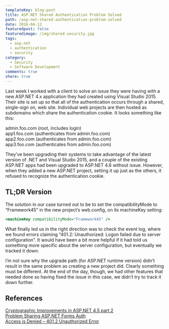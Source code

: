 ```yaml
---
templateKey: blog-post
title: ASP.NET Shared Authentication Problem Solved
path: /asp-net-shared-authentication-problem-solved
date: 2016-04-12
featuredpost: false
featuredimage: /img/shared-security.jpg
tags:
  - asp.net
  - authentication
  - security
category:
  - Security
  - Software Development
comments: true
share: true
---
```

Last week I worked with a client to solve an issue they were having with a new ASP.NET 4.x application they had created using Visual Studio 2015. Their site is set up so that all of the authentication occurs through a shared, single-sign on, web site. Individual web projects are then hosted as subdomains which share the authentication cookie. It looks something like this:

admin.foo.com (root, includes login)\
app1.foo.com (authenticates from admin.foo.com)\
app2.foo.com (authenticates from admin.foo.com)\
app3.foo.com (authenticates from admin.foo.com)

They’ve been upgrading their systems to take advantage of the latest version of .NET and Visual Studio 2015, and a couple of the existing ASP.NET apps had been upgraded to ASP.NET 4.6 without issue. However, when they added a new ASP.NET project, setting it up just as the others, it refused to recognize the authentication cookie.

## TL;DR Version

The solution in our case turned out to be to set the compatibilityMode to “Framework45” in the new project’s web.config, on its machineKey setting:

```asp
<machineKey compatibilityMode="Framework45" />
```

What finally led us in the right direction was to check the event log, where we found errors claiming “401.2: Unauthorized: Logon failed due to server configuration”. It would have been a bit more helpful if it had told us something more specific about the server configuration, but eventually we tracked it down.

I’m not sure why the upgrade path (for ASP.NET runtime version) didn’t result in the same problem as creating a new project did. Clearly something must be different. At the end of the day, though, we had other features that needed done so having fixed the issue in this case, we didn’t try to track it down further.

## References

[Cryptographic Improvements in ASP.NET 4.5 part 2](https://blogs.msdn.microsoft.com/webdev/2012/10/23/cryptographic-improvements-in-asp-net-4-5-pt-2/)\
[Problem Sharing ASP.NET Forms Auth](https://essenceofcode.com/2013/03/14/problem-sharing-asp-net-forms-authentication-or-a-tale-of-two-cryptography-cores/)\
[Access is Denied – 401.2 Unauthorized Error](http://stackoverflow.com/questions/20802673/access-is-denied-401-2-unauthorized-error)